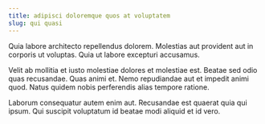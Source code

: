 ```yaml
---
title: adipisci doloremque quos at voluptatem
slug: qui quasi
---
```


Quia labore architecto repellendus dolorem. Molestias aut provident aut in corporis ut voluptas. Quia ut labore excepturi accusamus.

Velit ab mollitia et iusto molestiae dolores et molestiae est. Beatae sed odio quas recusandae. Quas animi et. Nemo repudiandae aut et impedit animi quod. Natus quidem nobis perferendis alias tempore ratione.

Laborum consequatur autem enim aut. Recusandae est quaerat quia qui ipsum. Qui suscipit voluptatum id beatae modi aliquid et id vero.
